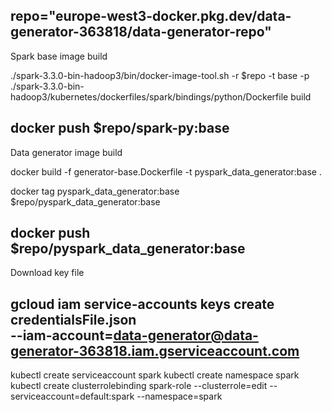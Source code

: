 repo="europe-west3-docker.pkg.dev/data-generator-363818/data-generator-repo"
------------------------------------------------------------------------
Spark base image build

./spark-3.3.0-bin-hadoop3/bin/docker-image-tool.sh -r $repo -t base -p ./spark-3.3.0-bin-hadoop3/kubernetes/dockerfiles/spark/bindings/python/Dockerfile build

docker push $repo/spark-py:base
------------------------------------------------------------------------
Data generator image build

docker build -f generator-base.Dockerfile  -t pyspark_data_generator:base .

docker tag pyspark_data_generator:base $repo/pyspark_data_generator:base

docker push $repo/pyspark_data_generator:base
------------------------------------------------------------------------
Download key file

gcloud iam service-accounts keys create credentialsFile.json \
--iam-account=data-generator@data-generator-363818.iam.gserviceaccount.com
------------------------------------------------------------------------
kubectl create serviceaccount spark
kubectl create namespace spark
kubectl create clusterrolebinding spark-role --clusterrole=edit --serviceaccount=default:spark --namespace=spark

